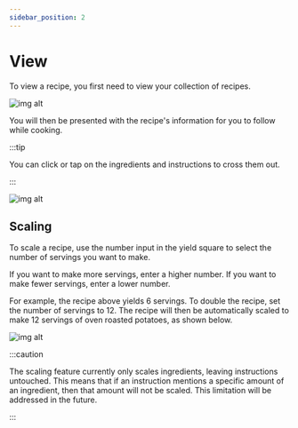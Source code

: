 ```yaml
---
sidebar_position: 2
---
```


# View

To view a recipe, you first need to view your collection of recipes.

![img alt](/img/features/view-recipe-enter.png)

You will then be presented with the recipe's information for you
to follow while cooking. 

:::tip

You can click or tap on the ingredients
and instructions to cross them out.

:::

![img alt](/img/features/view-recipe.png)


## Scaling

To scale a recipe, use the number input in the yield square to select the number of servings you want to make.

If you want to make more servings, enter a higher number.
If you want to make fewer servings, enter a lower number.

For example, the recipe above yields 6 servings. To double the recipe, set the number of servings to 12.
The recipe will then be automatically scaled to make 12 servings of oven roasted potatoes, as shown below.

![img alt](/img/features/view-recipe-scale.png)

:::caution

The scaling feature currently only scales ingredients, leaving instructions untouched. This
means that if an instruction mentions a specific amount of an ingredient, then that amount will
not be scaled. This limitation will be addressed in the future.

:::
